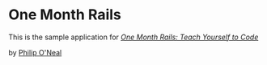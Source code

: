# One Month Rails
This is the sample application for 
[*One Month Rails: Teach Yourself to Code*](http://onemonthrails.com)

by [Philip O'Neal](http://www.twitter.com/philipalanoneal)
